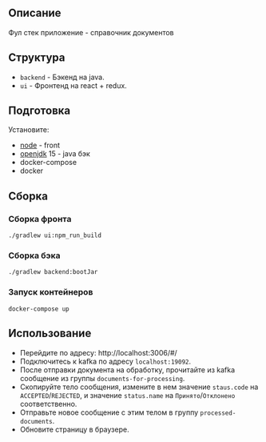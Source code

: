 ## Описание

Фул стек приложение - справочник документов

## Структура

- `backend` - Бэкенд на java.
- `ui` - Фронтенд на react + redux.

## Подготовка

Установите:

- [node](https://nodejs.org) - front
- [openjdk](https://openjdk.java.net) 15 - java бэк
- docker-compose
- docker

## Сборка

### Сборка фронта

```
./gradlew ui:npm_run_build
```

### Сборка бэка

```
./gradlew backend:bootJar
```

### Запуск контейнеров
```
docker-compose up
```

## Использование

- Перейдите по адресу: http://localhost:3006/#/
- Подключитесь к kafka по адресу `localhost:19092`.
- После отправки документа на обработку, прочитайте из kafka сообщение из группы `documents-for-processing`.
- Скопируйте тело сообщения, измените в нем значение `staus.code` на `ACCEPTED`/`REJECTED`,
  и значение `status.name` на `Принято`/`Отклонено` соответственно.
- Отправьте новое сообщение с этим телом в группу `processed-documents`.
- Обновите страницу в браузере.
